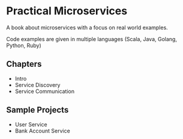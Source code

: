 # Practical Microservices

A book about microservices with a focus on real world examples. 

Code examples are given in multiple languages (Scala, Java, Golang, Python, Ruby)

## Chapters

+ Intro
+ Service Discovery
+ Service Communication

## Sample Projects

+ User Service
+ Bank Account Service

